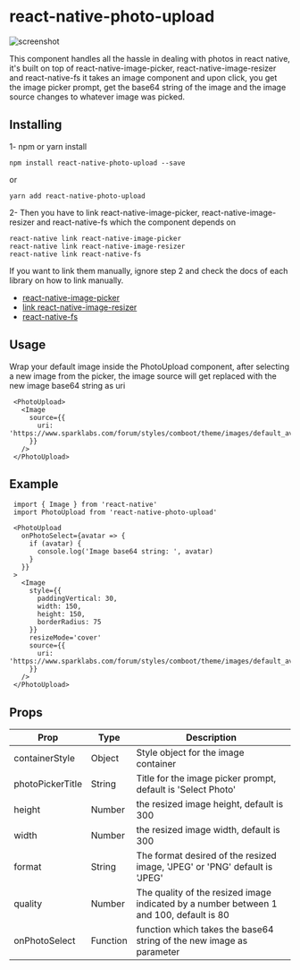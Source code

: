 # react-native-photo-upload

![screenshot](http://g.recordit.co/egzm6lL96l.gif)

This component handles all the hassle in dealing with photos in react native, it's built on top of react-native-image-picker, react-native-image-resizer and react-native-fs
it takes an image component and upon click, you get the image picker prompt, get the base64 string of the image and the image source changes to whatever image was picked.

## Installing

1- npm or yarn install

```
npm install react-native-photo-upload --save
```
or
```
yarn add react-native-photo-upload
```

2- Then you have to link react-native-image-picker, react-native-image-resizer and react-native-fs which the component depends on
```
react-native link react-native-image-picker
react-native link react-native-image-resizer
react-native link react-native-fs
```

If you want to link them manually, ignore step 2 and check the docs of each library on how to link manually.

* [react-native-image-picker](https://github.com/react-community/react-native-image-picker)
* [link react-native-image-resizer](https://github.com/bamlab/react-native-image-resizer)
* [react-native-fs](https://github.com/itinance/react-native-fs)

 ## Usage

 Wrap your default image inside the PhotoUpload component, after selecting a new image from the picker, the image source will get replaced with the new image base64 string as uri

 ```
  <PhotoUpload>
    <Image
      source={{
        uri: 'https://www.sparklabs.com/forum/styles/comboot/theme/images/default_avatar.jpg'
      }}
    />
  </PhotoUpload>
 ```

 ## Example

 ```
  import { Image } from 'react-native'
  import PhotoUpload from 'react-native-photo-upload'

  <PhotoUpload
    onPhotoSelect={avatar => {
      if (avatar) {
        console.log('Image base64 string: ', avatar)
      }
    }}
  >
    <Image
      style={{
        paddingVertical: 30,
        width: 150,
        height: 150,
        borderRadius: 75
      }}
      resizeMode='cover'
      source={{
        uri: 'https://www.sparklabs.com/forum/styles/comboot/theme/images/default_avatar.jpg'
      }}
    />
  </PhotoUpload>
 ```

 ## Props

 Prop | Type | Description
 -----|------|------------
 containerStyle | Object | Style object for the image container
 photoPickerTitle | String | Title for the image picker prompt, default is 'Select Photo'
 height | Number | the resized image height, default is 300
 width | Number | the resized image width, default is 300
 format | String | The format desired of the resized image, 'JPEG' or 'PNG' default is 'JPEG'
 quality | Number | The quality of the resized image indicated by a number between 1 and 100, default is 80
 onPhotoSelect | Function | function which takes the base64 string of the new image as parameter


